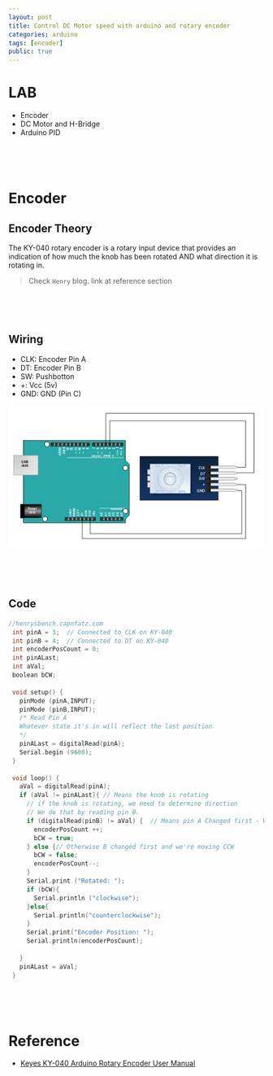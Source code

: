 ```yaml
---
layout: post
title: Control DC Motor speed with arduino and rotary encoder
categories: arduino
tags: [encoder]
public: true
---
```

# LAB
- Encoder
- DC Motor and H-Bridge
- Arduino PID 

&nbsp;  
&nbsp;  
&nbsp;  

# Encoder
## Encoder Theory
The KY-040 rotary encoder is a rotary input device that provides an indication of how much the knob has been rotated AND what direction it is rotating in.

> Check `Henry` blog. link at reference section
  
&nbsp;  
&nbsp;  
&nbsp;  
## Wiring
- CLK: Encoder Pin A
- DT: Encoder Pin B
- SW: Pushbotton
- +: Vcc (5v)
- GND: GND (Pin C)


![](/images/Keyes-KY-040-arduino-wiring.png)

&nbsp;  
&nbsp;  
&nbsp;  
## Code
```cpp
//henrysbench.capnfatz.com
 int pinA = 3;  // Connected to CLK on KY-040
 int pinB = 4;  // Connected to DT on KY-040
 int encoderPosCount = 0; 
 int pinALast;  
 int aVal;
 boolean bCW;

 void setup() { 
   pinMode (pinA,INPUT);
   pinMode (pinB,INPUT);
   /* Read Pin A
   Whatever state it's in will reflect the last position   
   */
   pinALast = digitalRead(pinA);   
   Serial.begin (9600);
 } 

 void loop() { 
   aVal = digitalRead(pinA);
   if (aVal != pinALast){ // Means the knob is rotating
     // if the knob is rotating, we need to determine direction
     // We do that by reading pin B.
     if (digitalRead(pinB) != aVal) {  // Means pin A Changed first - We're Rotating Clockwise
       encoderPosCount ++;
       bCW = true;
     } else {// Otherwise B changed first and we're moving CCW
       bCW = false;
       encoderPosCount--;
     }
     Serial.print ("Rotated: ");
     if (bCW){
       Serial.println ("clockwise");
     }else{
       Serial.println("counterclockwise");
     }
     Serial.print("Encoder Position: ");
     Serial.println(encoderPosCount);
     
   } 
   pinALast = aVal;
 } 
```
&nbsp;  
&nbsp;  
&nbsp;  
# Reference
- [Keyes KY-040 Arduino Rotary Encoder User Manual](http://henrysbench.capnfatz.com/henrys-bench/arduino-sensors-and-input/keyes-ky-040-arduino-rotary-encoder-user-manual/)